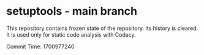 # setuptools - main branch

This repository contains frozen state of the repository.
Its history is cleared. It is used only for static code
analysis with Codacy.

Commit Time: 1700977240